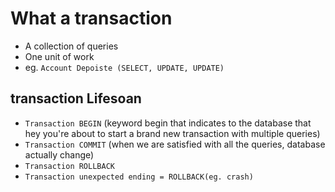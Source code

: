 # What a transaction

- A collection of queries
- One unit of work
- eg. `Account Depoiste (SELECT, UPDATE, UPDATE)`


## transaction Lifesoan
- `Transaction BEGIN` (keyword begin that indicates to the database that hey you're about to start a brand new transaction with multiple queries)
- `Transaction COMMIT` (when we are satisfied with all the queries, database actually change)
- `Transaction ROLLBACK` 
- `Transaction unexpected ending = ROLLBACK(eg. crash)`
